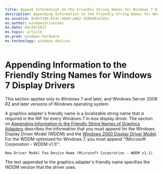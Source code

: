 ```yaml
---
title: Append Information to the Friendly String Names for Windows 7 Display Drivers
description: Appending Information to the Friendly String Names for Windows 7 Display Drivers
ms.assetid: 8c65f3d9-6f4c-49e9-a9b2-2689d83a181c
ms.author: windowsdriverdev
ms.date: 04/20/2017
ms.topic: article
ms.prod: windows-hardware
ms.technology: windows-devices
---
```


# Appending Information to the Friendly String Names for Windows 7 Display Drivers


This section applies only to Windows 7 and later, and Windows Server 2008 R2 and later versions of Windows operating system.

A graphics adapter's friendly name is a localizable string name that is required in the INF for every Windows 7 in-box display driver. The section on [Appending Information to the Friendly String Names of Graphics Adapters](appending-information-to-the-friendly-string-names-of-graphics-adapter.md) describes the information that you must append for the Windows Display Driver Model (WDDM) and the [Windows 2000 Display Driver Model](windows-2000-display-driver-model-design-guide.md). For the WDDM optimized for Windows 7, you must append "(Microsoft Corporation - WDDM v1.1)":

```
New Driver Model Foo Device Name (Microsoft Corporation - WDDM v1.1)
```

The text appended to the graphics adapter's friendly name specifies the WDDM version that the driver uses.

 

 





